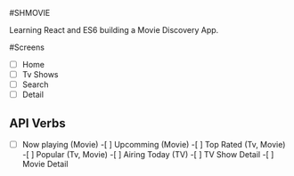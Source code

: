 #SHMOVIE

Learning React and ES6 building a Movie Discovery App.

#Screens

- [ ] Home
- [ ] Tv Shows
- [ ] Search
- [ ] Detail

## API Verbs

-[ ] Now playing (Movie) -[ ] Upcomming (Movie) -[ ] Top Rated (Tv, Movie) -[ ] Popular (Tv, Movie) -[ ] Airing Today (TV) -[ ] TV Show Detail -[ ] Movie Detail
